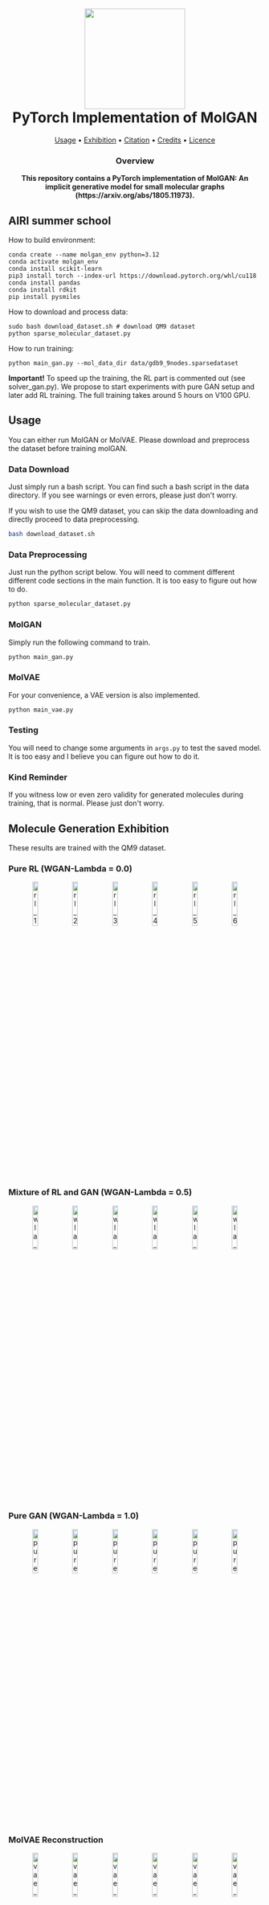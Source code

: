 <h1 align="center">
    <img width="200" height="auto" src="resources/molecule.png" />
    <br>
    PyTorch Implementation of MolGAN
    <br>
</h1>

<p align="center">
  <a href="#Usage">Usage</a> •
  <a href="#Exhibition">Exhibition</a> •
  <a href="#Citation">Citation</a> •
  <a href="#Credits">Credits</a> •
  <a href="#Licence">Licence</a>
</p>

<h3 align="center">
Overview
</h3>

<p align="center">
<strong align="center">
This repository contains a PyTorch implementation of MolGAN: An implicit generative model for small molecular graphs 
(https://arxiv.org/abs/1805.11973). 
</strong>
</p>

## AIRI summer school 
How to build environment:
```
conda create --name molgan_env python=3.12
conda activate molgan_env
conda install scikit-learn
pip3 install torch --index-url https://download.pytorch.org/whl/cu118
conda install pandas
conda install rdkit
pip install pysmiles
```

How to download and process data:
```
sudo bash download_dataset.sh # download QM9 dataset
python sparse_molecular_dataset.py
```

How to run training:
```
python main_gan.py --mol_data_dir data/gdb9_9nodes.sparsedataset
```

**Important!**
To speed up the training, the RL part is commented out (see solver_gan.py). We propose to start experiments with pure GAN setup and later add RL training. The full training takes around 5 hours on V100 GPU.

## Usage
You can either run MolGAN or MolVAE. Please download and preprocess the dataset before training molGAN. 
### Data Download 
Just simply run a bash script. 
You can find such a bash script in the data 
directory. 
If you see warnings or even errors, 
please just don't worry. 

If you wish to use the QM9 dataset, 
you can skip the data downloading and 
directly proceed to data preprocessing. 
```bash
bash download_dataset.sh
```
### Data Preprocessing 
Just run the python script below. 
You will need to comment different different code 
sections in the main function. 
It is too easy to figure out how to do. 
```bash
python sparse_molecular_dataset.py
```
### MolGAN
Simply run the following command to train. 
```bash
python main_gan.py
```
### MolVAE
For your convenience, 
a VAE version is also implemented. 
```bash
python main_vae.py
```
### Testing
You will need to change some arguments 
in ``args.py`` to test the saved model. 
It is too easy and I believe you can figure out 
how to do it. 
### Kind Reminder
If you witness low or even zero validity for 
generated molecules during training, that is 
normal. Please just don't worry. 

## Molecule Generation Exhibition
These results are trained with the QM9 dataset. 
### Pure RL (WGAN-Lambda = 0.0)
<p align="center">
    <img width=15% height="auto" src="resources/rl_1.png" alt="rl_1" />
    <img width=15% height="auto" src="resources/rl_2.png" alt="rl_2" />
    <img width=15% height="auto" src="resources/rl_3.png" alt="rl_3" />
    <img width=15% height="auto" src="resources/rl_4.png" alt="rl_4" />
    <img width=15% height="auto" src="resources/rl_5.png" alt="rl_5" />
    <img width=15% height="auto" src="resources/rl_6.png" alt="rl_6" />
</p>

### Mixture of RL and GAN (WGAN-Lambda = 0.5)
<p align="center">
    <img width=15% height="auto" src="resources/wla_p5_1.png" alt="wla_p5_1" />
    <img width=15% height="auto" src="resources/wla_p5_2.png" alt="wla_p5_2" />
    <img width=15% height="auto" src="resources/wla_p5_3.png" alt="wla_p5_3" />
    <img width=15% height="auto" src="resources/wla_p5_4.png" alt="wla_p5_4" />
    <img width=15% height="auto" src="resources/wla_p5_5.png" alt="wla_p5_5" />
    <img width=15% height="auto" src="resources/wla_p5_6.png" alt="wla_p5_6" />
</p>

### Pure GAN (WGAN-Lambda = 1.0)
<p align="center">
    <img width=15% height="auto" src="resources/pure_gan_1.png" alt="pure_gan_1" />
    <img width=15% height="auto" src="resources/pure_gan_2.png" alt="pure_gan_2" />
    <img width=15% height="auto" src="resources/pure_gan_3.png" alt="pure_gan_3" />
    <img width=15% height="auto" src="resources/pure_gan_4.png" alt="pure_gan_4" />
    <img width=15% height="auto" src="resources/pure_gan_5.png" alt="pure_gan_5" />
    <img width=15% height="auto" src="resources/pure_gan_6.png" alt="pure_gan_6" />
</p>

### MolVAE Reconstruction
<p align="center">
    <img width=15% height="auto" src="resources/vae_rec_1.png" alt="vae_rec_1" />
    <img width=15% height="auto" src="resources/vae_rec_2.png" alt="vae_rec_2" />
    <img width=15% height="auto" src="resources/vae_rec_3.png" alt="vae_rec_3" />
    <img width=15% height="auto" src="resources/vae_rec_4.png" alt="vae_rec_4" />
    <img width=15% height="auto" src="resources/vae_rec_5.png" alt="vae_rec_5" />
    <img width=15% height="auto" src="resources/vae_rec_6.png" alt="vae_rec_6" />
</p>

### MolVAE Sampling
<p align="center">
    <img width=15% height="auto" src="resources/sample_1.png" alt="sample_1" />
    <img width=15% height="auto" src="resources/sample_2.png" alt="sample_2" />
    <img width=15% height="auto" src="resources/sample_3.png" alt="sample_3" />
    <img width=15% height="auto" src="resources/sample_4.png" alt="sample_4" />
    <img width=15% height="auto" src="resources/sample_5.png" alt="sample_5" />
    <img width=15% height="auto" src="resources/sample_6.png" alt="sample_6" />
</p>

## Dependencies 
I use PyTorch 1.5. There is no magic for installing 
packages. You can just install all the required 
packages if you run into ``no-such-package`` issues :-) 

## Contacts
If you have any questions regarding this implementation. Please lodge Github issues. 
You can also contact Zhenyue Qin (zhenyue.qin@anu.edu.au). 
I aim to respond emails as soon as I see them :-)  

## Citation
Apart from citing the MolGAN paper, please also consider citing this Github page 
if you find this implementation assists you :-) 
```
@misc{qin2020molgan_pytorch,
  author = {Qin, Zhenyue},
  title = {MolGAN Pytorch Implementaion},
  year = {2020},
  publisher = {GitHub},
  journal = {GitHub repository},
  howpublished = {\url{https://github.com/ZhenyueQin/Implementation-MolGAN-PyTorch}}
}
```

## Credits
This repository uses the following implementations: 
- [MolGAN PyTorch by YongQyu](https://github.com/yongqyu/MolGAN-pytorch)
- [MolGAN TF](https://github.com/nicola-decao/MolGAN)
- [Freeplk](https://www.flaticon.com/free-icon/molecule_2106435?term=molecule&page=1&position=58)

## Licence
[CC-BY-4.0](https://choosealicense.com/licenses/cc-by-4.0/)

